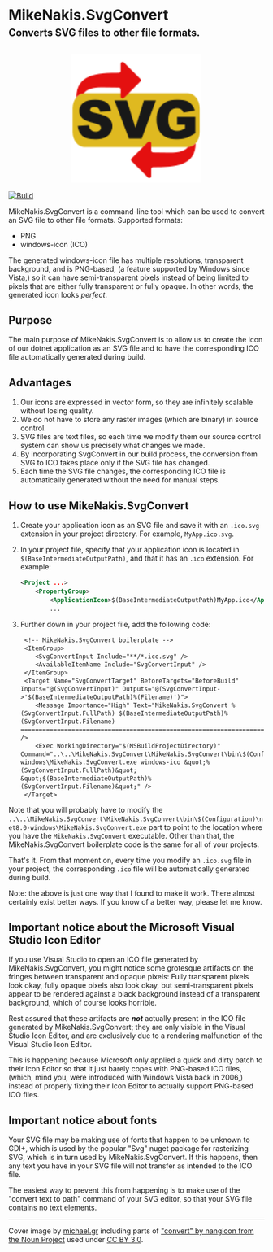 # MikeNakis.SvgConvert<br><sub><sup>Converts SVG files to other file formats.</sub></sup>

<p align="center">
  <img title="MikeNakis.SvgConvert icon" src="MikeNakis.SvgConvert/SvgConvert.ico.svg" width="256" />
</p>

[![Build](https://github.com/mikenakis/MikeNakis.SvgConvert/actions/workflows/github-workflow.yml/badge.svg)](https://github.com/mikenakis/MikeNakis.SvgConvert/actions/workflows/github-workflow.yml)

MikeNakis.SvgConvert is a command-line tool which can be used to convert an SVG file to other file formats.  Supported formats:

- PNG
- windows-icon (ICO)

The generated windows-icon file has multiple resolutions, transparent background, and is PNG-based, (a feature supported by Windows since Vista,) so it can have semi-transparent pixels instead of being limited to pixels that are either fully transparent or fully opaque. In other words, the generated icon looks _perfect_.

## Purpose

The main purpose of MikeNakis.SvgConvert is to allow us to create the icon of our dotnet application as an SVG file and to have the corresponding ICO file automatically generated during build.

## Advantages

1. Our icons are expressed in vector form, so they are infinitely scalable without losing quality.
1. We do not have to store any raster images (which are binary) in source control.
1. SVG files are text files, so each time we modify them our source control system can show us precisely what changes we made.
1. By incorporating SvgConvert in our build process, the conversion from SVG to ICO takes place only if the SVG file has changed.
1. Each time the SVG file changes, the corresponding ICO file is automatically generated without the need for manual steps.

## How to use MikeNakis.SvgConvert

1. Create your application icon as an SVG file and save it with an `.ico.svg` extension in your project directory.  For example, `MyApp.ico.svg`.

1. In your project file, specify that your application icon is located in `$(BaseIntermediateOutputPath)`, and that it has an `.ico` extension. For example:
    ```xml
	<Project ...>
		<PropertyGroup>
			<ApplicationIcon>$(BaseIntermediateOutputPath)MyApp.ico</ApplicationIcon>
			...
    ```
1. Further down in your project file, add the following code:
    ```
	 <!-- MikeNakis.SvgConvert boilerplate -->
	 <ItemGroup>
 		<SvgConvertInput Include="**/*.ico.svg" />
 		<AvailableItemName Include="SvgConvertInput" />
	 </ItemGroup>
	 <Target Name="SvgConvertTarget" BeforeTargets="BeforeBuild" Inputs="@(SvgConvertInput)" Outputs="@(SvgConvertInput->'$(BaseIntermediateOutputPath)%(Filename)')">
 		<Message Importance="High" Text="MikeNakis.SvgConvert %(SvgConvertInput.FullPath) $(BaseIntermediateOutputPath)%(SvgConvertInput.Filename) ==============================================================================" />
 		<Exec WorkingDirectory="$(MSBuildProjectDirectory)" Command="..\..\MikeNakis.SvgConvert\MikeNakis.SvgConvert\bin\$(Configuration)\net8.0-windows\MikeNakis.SvgConvert.exe windows-ico &quot;%(SvgConvertInput.FullPath)&quot; &quot;$(BaseIntermediateOutputPath)%(SvgConvertInput.Filename)&quot;" />
	 </Target>
    ```

Note that you will probably have to modify the `..\..\MikeNakis.SvgConvert\MikeNakis.SvgConvert\bin\$(Configuration)\net8.0-windows\MikeNakis.SvgConvert.exe` part
to point to the location where you have the `MikeNakis.SvgConvert` executable.  Other than that, the MikeNakis.SvgConvert boilerplate code is the same for all of your projects.

That's it. From that moment on, every time you modify an `.ico.svg` file in your project, the corresponding `.ico` file will be automatically generated during build.

Note: the above is just one way that I found to make it work. There almost certainly exist better ways. If you know of a better way, please let me know.

## Important notice about the Microsoft Visual Studio Icon Editor

If you use Visual Studio to open an ICO file generated by MikeNakis.SvgConvert, you might notice some grotesque artifacts on the fringes between transparent and opaque pixels:  Fully transparent pixels look okay, fully opaque pixels also look okay, but semi-transparent pixels appear to be rendered against a black background instead of a transparent background, which of course looks horrible.

Rest assured that these artifacts are _**not**_ actually present in the ICO file generated by MikeNakis.SvgConvert; they are only visible in the Visual Studio Icon Editor, and are exclusively due to a rendering malfunction of the Visual Studio Icon Editor.  

This is happening because Microsoft only applied a quick and dirty patch to their Icon Editor so that it just barely copes with PNG-based ICO files, (which, mind you, were introduced with Windows Vista back in 2006,) instead of properly fixing their Icon Editor to actually support PNG-based ICO files.

## Important notice about fonts

Your SVG file may be making use of fonts that happen to be unknown to GDI+, which is used by the popular "Svg" nuget package for rasterizing SVG, which is in turn used by MikeNakis.SvgConvert. If this happens, then any text you have in your SVG file will not transfer as intended to the ICO file.

The easiest way to prevent this from happening is to make use of the "convert text to path" command of your SVG editor, so that your SVG file contains no text elements.

---------------

Cover image by [michael.gr](https://blog.michael.gr) including parts of ["convert" by nangicon from the Noun Project](https://thenounproject.com/icon/convert-6481628/) used under [CC BY 3.0](https://creativecommons.org/licenses/by/3.0/).

